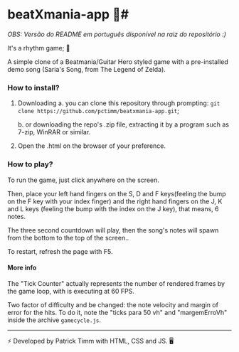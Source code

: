 # beatXmania-app 🎸#
_OBS: Versão do README em português disponível na raiz do repositório :)_

It's a rhythm game; 🎵

A simple clone of a Beatmania/Guitar Hero styled game with a pre-installed demo song (Saria's Song, from The Legend of Zelda).

### How to install? ###
1. Downloading
	a. you can clone this repository through prompting: `git clone https://github.com/pctimm/beatxmania-app.git`;

	b. or downloading the repo's .zip file, extracting it by a program such as 7-zip, WinRAR or similar.
2. Open the .html on the browser of your preference.

### How to play? ###
To run the game, just click anywhere on the screen.

Then, place your left hand fingers on the S, D and F keys(feeling the bump on the F key with your index finger) and the right hand fingers on the J, K and L keys (feeling the bump with the index on the J key), that means, 6 notes.

The three second countdown will play, then the song's notes will spawn from the bottom to the top of the screen..

To restart, refresh the page with F5.

#### More info ####
The "Tick Counter" actually represents the number of rendered frames by the game loop, with is executing at 60 FPS.

Two factor of difficulty and be changed: the note velocity and margin of error for the hits. To do it, note the "ticks para 50 vh" and "margemErroVh" inside the archive `gamecycle.js`.

***

⚡ Developed by Patrick Timm with HTML, CSS and JS. 🖥️

